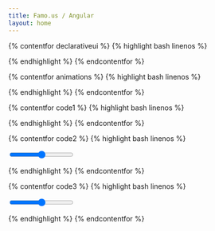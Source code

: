 ```yaml
---
title: Famo.us / Angular
layout: home
---
```



{% contentfor declarativeui %}
{% highlight bash linenos %}

<fa-grid-layout fa-options="options.grid" >
  <fa-surface fa-size="[40, 40]" class="square" ng-repeat="square in squares">
  </fa-surface>
</fa-grid-layout>

{% endhighlight %}
{% endcontentfor %}




{% contentfor animations %}
{% highlight bash linenos %}

<div ng-controller="homepageExamplesCtrl">
  <fa-modifier ng-repeat="square in squares" class="rotateMod" fa-translate="[square.x, 50, 2]" fa-origin="[.125, .125]">
    <fa-surface class="square"  fa-size="[40, 40]"></fa-surface>
  </fa-modifier>
  <fa-animation autoplay="true" duration="1200" loop="true">
    <animate  targetModSelector=".rotateMod"
              field="rotateZ"
              startValue="0"
              endValue="6.283"
              curve="linear" ></animate>
  </fa-animation>
</div>

{% endhighlight %}
{% endcontentfor %}




{% contentfor code1 %}
{% highlight bash linenos %}

<fa-modifier fa-translate="[square.x, 40]" ng-repeat='square in squares'>
  <fa-surface fa-size="[40, 40]" class="square">
  </fa-surface>
</fa-modifier>

{% endhighlight %}
{% endcontentfor %}



{% contentfor code2 %}
{% highlight bash linenos %}

<fa-surface>
  <input type="range" ng-model="data.rangeValue">
 </fa-surface>

<fa-modifier fa-translate="[translateX(data.rangeValue), 40, 0]">
  <fa-surface fa-size="[40, 40]" class="square">
  </fa-surface>
</fa-modifier>

{% endhighlight %}
{% endcontentfor %}

{% contentfor code3 %}
{% highlight bash linenos %}

<fa-surface>
  <input type="range" ng-model="data.repeatedItems" min="0" max="16" />
</fa-surface>
<fa-modifier
  square
  ng-repeat="modifier in modifiers"
  fa-animate-enter="enter()"
  fa-animate-leave="leave()"
  fa-animate-halt="halt()"
  fa-transform="transform"
  fa-opacity="opacity"
>
  <fa-surface fa-size="[40, 40]" class="square"></fa-surface>
</fa-modifier>

{% endhighlight %}
{% endcontentfor %}
